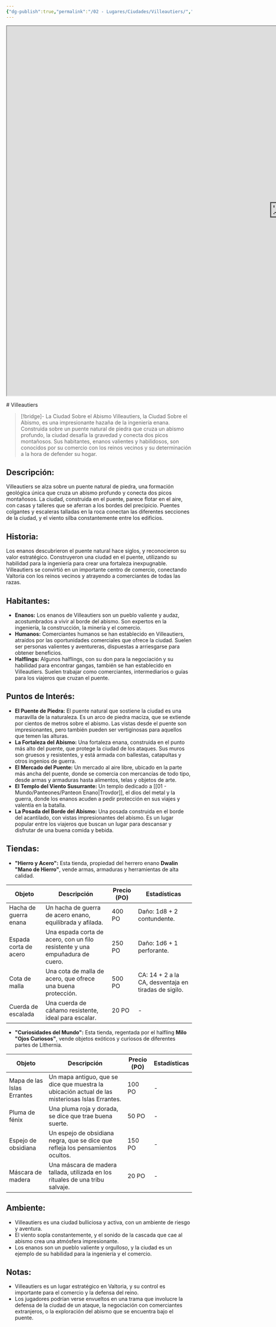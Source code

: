 ```yaml
---
{"dg-publish":true,"permalink":"/02 - Lugares/Ciudades/Villeautiers/","tags":["Poblacion","tipo","poblacion:"]}
---
```


<p><span><iframe height="1000" width="1500" src="https://watabou.github.io/city-generator/?size=60&amp;seed=1273&amp;name=Villeautiers&amp;population=600000&amp;citadel=1&amp;urban_castle=1&amp;plaza=1&amp;temple=1&amp;walls=1&amp;shantytown=1&amp;coast=0&amp;river=0&amp;greens=1&amp;hub=1" sandbox="allow-forms allow-presentation allow-same-origin allow-scripts allow-modals"></iframe></span></p>
# Villeautiers

> [!bridge]-  La Ciudad Sobre el Abismo
> Villeautiers,  la Ciudad Sobre el Abismo,  es una impresionante hazaña de la ingeniería enana.  Construida sobre un puente natural de piedra que cruza un abismo profundo,  la ciudad desafía la gravedad y conecta dos picos montañosos.  Sus habitantes,  enanos valientes y habilidosos,  son conocidos por su comercio con los reinos vecinos y su determinación a la hora de defender su hogar.

## Descripción:

Villeautiers se alza sobre un puente natural de piedra,  una formación geológica única que cruza un abismo profundo y conecta dos picos montañosos.  La ciudad,  construida en el puente,  parece flotar en el aire,  con casas y talleres que se aferran a los bordes del precipicio.   Puentes colgantes y escaleras talladas en la roca conectan las diferentes secciones de la ciudad,  y el viento silba constantemente entre los edificios.

## Historia:

Los enanos descubrieron el puente natural hace siglos,  y reconocieron su valor estratégico.   Construyeron una ciudad en el puente,  utilizando su habilidad para la ingeniería para crear una fortaleza inexpugnable.  Villeautiers se convirtió en un importante centro de comercio,  conectando Valtoria con los reinos vecinos y atrayendo a comerciantes de todas las razas.

## Habitantes:

* **Enanos:**  Los enanos de Villeautiers son un pueblo valiente y audaz,  acostumbrados a vivir al borde del abismo.  Son expertos en la ingeniería,  la construcción,  la minería y el comercio.
* **Humanos:**  Comerciantes humanos se han establecido en Villeautiers,  atraídos por las oportunidades comerciales que ofrece la ciudad.  Suelen ser personas valientes y aventureras,  dispuestas a arriesgarse para obtener beneficios.
* **Halflings:**  Algunos halflings,  con su don para la negociación y su habilidad para encontrar gangas,  también se han establecido en Villeautiers.  Suelen trabajar como comerciantes,  intermediarios o guías para los viajeros que cruzan el puente.

## Puntos de Interés:

* **El Puente de Piedra:**  El puente natural que sostiene la ciudad es una maravilla de la naturaleza.  Es un arco de piedra maciza,  que se extiende por cientos de metros sobre el abismo.  Las vistas desde el puente son impresionantes,  pero también pueden ser vertiginosas para aquellos que temen las alturas.
* **La Fortaleza del Abismo:**  Una fortaleza enana,  construida en el punto más alto del puente,  que protege la ciudad de los ataques.  Sus muros son gruesos y resistentes,  y está armada con ballestas,  catapultas y otros ingenios de guerra.
* **El Mercado del Puente:**  Un mercado al aire libre,  ubicado en la parte más ancha del puente,  donde se comercia con mercancías de todo tipo,  desde armas y armaduras hasta alimentos,  telas y objetos de arte.
* **El Templo del Viento Susurrante:**  Un templo dedicado a [[01 - Mundo/Panteones/Panteon Enano\|Trovdor]],  el dios del metal y la guerra,  donde los enanos acuden a pedir protección en sus viajes y valentía en la batalla.
* **La Posada del Borde del Abismo:**  Una posada construida en el borde del acantilado,  con vistas impresionantes del abismo.  Es un lugar popular entre los viajeros que buscan un lugar para descansar y disfrutar de una buena comida y bebida.

## Tiendas:

* **"Hierro y Acero":**  Esta tienda,  propiedad del herrero enano **Dwalin "Mano de Hierro"**,  vende armas,  armaduras y herramientas de alta calidad.

| Objeto | Descripción | Precio (PO) | Estadísticas |
|---|---|---|---|
| Hacha de guerra enana |  Un hacha de guerra de acero enano,  equilibrada y afilada. | 400 PO | Daño: 1d8 + 2 contundente. |
| Espada corta de acero | Una espada corta de acero,  con un filo resistente y una empuñadura de cuero. | 250 PO | Daño: 1d6 + 1 perforante. |
| Cota de malla |  Una cota de malla de acero,  que ofrece una buena protección. | 500 PO | CA: 14 + 2 a la CA, desventaja en tiradas de sigilo. |
| Cuerda de escalada |  Una cuerda de cáñamo resistente,  ideal para escalar. | 20 PO |  - |

* **"Curiosidades del Mundo":**  Esta tienda,  regentada por el halfling **Milo "Ojos Curiosos"**,  vende objetos exóticos y curiosos de diferentes partes de Lithernia.

| Objeto | Descripción | Precio (PO) | Estadísticas |
|---|---|---|---|
| Mapa de las Islas Errantes | Un mapa antiguo,  que se dice que muestra la ubicación actual de las misteriosas Islas Errantes. | 100 PO |  - |
| Pluma de fénix |  Una pluma roja y dorada,  se dice que trae buena suerte. | 50 PO |  - |
| Espejo de obsidiana |  Un espejo de obsidiana negra,  que se dice que refleja los pensamientos ocultos. | 150 PO | - |
| Máscara de madera |  Una máscara de madera tallada,  utilizada en los rituales de una tribu salvaje. | 20 PO |  - |

## Ambiente:

* Villeautiers es una ciudad bulliciosa y activa,  con un ambiente de riesgo y aventura.  
* El viento sopla constantemente,  y el sonido de la cascada que cae al abismo crea una atmósfera impresionante.  
* Los enanos son un pueblo valiente y orgulloso,  y la ciudad es un ejemplo de su habilidad para la ingeniería y el comercio.

## Notas:

* Villeautiers es un lugar estratégico en Valtoria,  y su control es importante para el comercio y la defensa del reino.
* Los jugadores podrían verse envueltos en una trama que involucre la defensa de la ciudad de un ataque,  la negociación con comerciantes extranjeros,  o la exploración del abismo que se encuentra bajo el puente.

